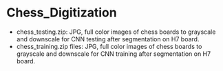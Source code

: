 # Chess_Digitization

- chess_testing.zip: JPG, full color images of chess boards to grayscale and downscale for CNN testing after segmentation on H7 board.
- chess_training.zip files: JPG, full color images of chess boards to grayscale and downscale for CNN training after segmentation on H7 board.
